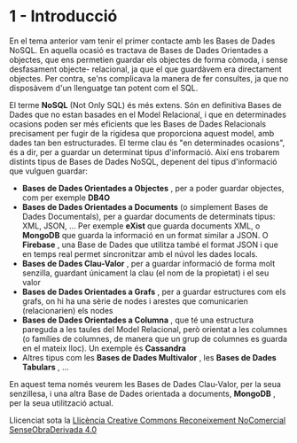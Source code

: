 # 1 - Introducció

En el tema anterior vam tenir el primer contacte amb les Bases de Dades NoSQL. En
aquella ocasió es tractava de Bases de Dades Orientades a objectes, que ens
permetien guardar els objectes de forma còmoda, i sense desfasament objecte-
relacional, ja que el que guardàvem era directament objectes. Per contra,
se'ns complicava la manera de fer consultes, ja que no disposàvem d'un
llenguatge tan potent com el SQL.

El terme **NoSQL** (Not Only SQL) és més extens. Són en definitiva Bases de Dades
que no estan basades en el Model Relacional, i que en determinades ocasions
poden ser més eficients que les Bases de Dades Relacionals precisament per
fugir de la rigidesa que proporciona aquest model, amb dades tan ben
estructurades. El terme clau és "en determinades ocasions", és a dir, per a
guardar un determinat tipus d'informació. Així ens trobarem distints tipus de
Bases de Dades NoSQL, depenent del tipus d'informació que vulguen guardar:

  * **Bases de Dades Orientades a Objectes** , per a poder guardar objectes, com per exemple **DB4O**
  * **Bases de Dades Orientades a Documents** (o simplement Bases de Dades Documentals), per a guardar documents de determinats tipus: XML, JSON, ... Per exemple **eXist** que guarda documents XML, o **MongoDB** que guarda la informació en un format similar a JSON. O **Firebase** , una Base de Dades que utilitza també el format JSON i que en temps real permet sincronitzar amb el núvol les dades locals.
  * **Bases de Dades Clau-Valor** , per a guardar informació de forma molt senzilla, guardant únicament la clau (el nom de la propietat) i el seu valor
  * **Bases de Dades Orientades a Grafs** , per a guardar estructures com els grafs, on hi ha una sèrie de nodes i arestes que comunicarien (relacionarien) els nodes
  * **Bases de Dades Orientades a Columna** , que té una estructura pareguda a les taules del Model Relacional, però orientat a les columnes (o famílies de columnes, de manera que un grup de columnes es guarda en el mateix lloc). Un exemple és **Cassandra**
  * Altres tipus com les **Bases de Dades Multivalor** , les **Bases de Dades Tabulars** , ...

En aquest tema només veurem les Bases de Dades Clau-Valor, per la seua
senzillesa, i una altra Base de Dades orientada a documents, **MongoDB** , per
la seua utilització actual.



Llicenciat sota la  [Llicència Creative Commons Reconeixement NoComercial
SenseObraDerivada 4.0](http://creativecommons.org/licenses/by-nc-nd/4.0/)

